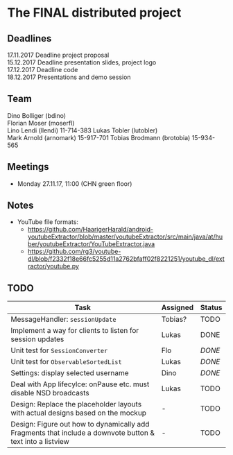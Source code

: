 # The FINAL distributed project

## Deadlines

17.11.2017 Deadline project proposal  
15.12.2017 Deadline presentation slides, project logo  
17.12.2017 Deadline code  
18.12.2017 Presentations and demo session

## Team

Dino Bolliger (bdino)  
Florian Moser (moserfl)  
Lino Lendi (llendi)  11-714-383
Lukas Tobler (lutobler)  
Mark Arnold (arnomark)  15-917-701
Tobias Brodmann (brotobia) 15-934-565

## Meetings

- Monday 27.11.17, 11:00 (CHN green floor)

## Notes

- YouTube file formats: 
    - https://github.com/HaarigerHarald/android-youtubeExtractor/blob/master/youtubeExtractor/src/main/java/at/huber/youtubeExtractor/YouTubeExtractor.java
    - https://github.com/rg3/youtube-dl/blob/f2332f18e66fc5255d11a2762bfaff02f8221251/youtube_dl/extractor/youtube.py

## TODO


Task | Assigned | Status
---|---|---
MessageHandler: `sessionUpdate` | Tobias? | TODO
Implement a way for clients to listen for session updates | Lukas | DONE
Unit test for `SessionConverter` | Flo | *DONE*
Unit test for `ObservableSortedList` | Lukas | *DONE*
Settings: display selected username | Dino | *DONE*
Deal with App lifecylce: onPause etc. must disable NSD broadcasts | Lukas | TODO
Design: Replace the placeholder layouts with actual designs based on the mockup | - | TODO
Design: Figure out how to dynamically add Fragments that include a downvote button & text into a listview | - | TODO
